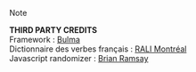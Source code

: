 


> [!NOTE]
> __THIRD PARTY CREDITS__\
> Framework : [Bulma](https://bulma.io)\
> Dictionnaire des verbes français : [RALI Montréal](http://rali.iro.umontreal.ca/)\
> Javascript randomizer : [Brian Ramsay](https://github.com/BrianRamsay/Randomizer)